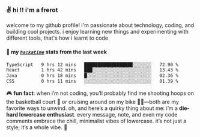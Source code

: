 ### ✌️ hi !! i'm a frerot

welcome to my github profile! i'm passionate about technology, coding, and
building cool projects. i enjoy learning new things and experimenting with
different tools, that's how i learnt to code

#### 📡 my [_`hackatime`_](https://waka.hackclub.com/) stats from the last week

<!--START_SECTION:waka-->

```txt
TypeScript   9 hrs 12 mins   ██████████████████░░░░░░░   72.90 %
React        1 hrs 42 mins   ███░░░░░░░░░░░░░░░░░░░░░░   13.43 %
Java         0 hrs 18 mins   █░░░░░░░░░░░░░░░░░░░░░░░░   02.36 %
CSS          0 hrs 11 mins   ░░░░░░░░░░░░░░░░░░░░░░░░░   01.39 %
```

<!--END_SECTION:waka-->

🎮 **fun fact**: when i’m not coding, you’ll probably find me shooting hoops on
the basketball court 🏀 or cruising around on my bike 🚴‍♂️—both are my favorite
ways to unwind. oh, and here’s a quirky thing about me: i’m a **die-hard
lowercase enthusiast**. every message, note, and even my code comments embrace
the chill, minimalist vibes of lowercase. it’s not just a style; it’s a whole
vibe. 🤘
